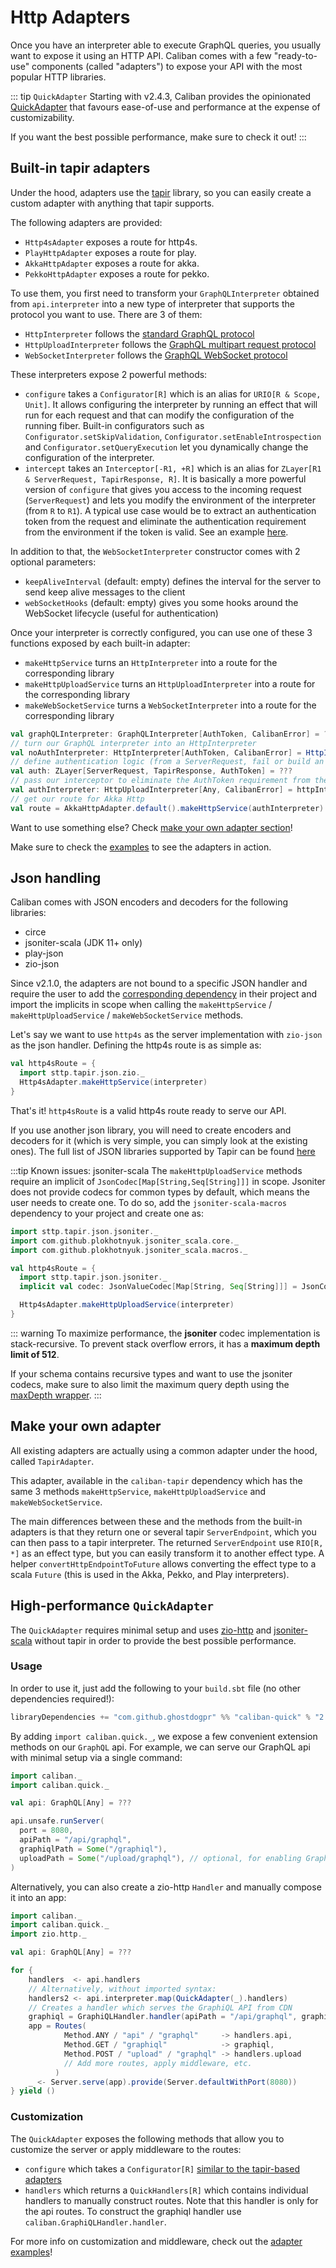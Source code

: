 # Http Adapters

Once you have an interpreter able to execute GraphQL queries, you usually want to expose it using an HTTP API.
Caliban comes with a few "ready-to-use" components (called "adapters") to expose your API with the most popular HTTP libraries.

::: tip `QuickAdapter`
Starting with v2.4.3, Caliban provides the opinionated [QuickAdapter](adapters.md#high-performance-quickadapter)
that favours ease-of-use and performance at the expense of customizability.

If you want the best possible performance, make sure to check it out!
:::

## Built-in tapir adapters
Under the hood, adapters use the [tapir](https://tapir.softwaremill.com/en/latest/) library, so you can easily create a custom adapter with anything that tapir supports.

The following adapters are provided:
- `Http4sAdapter` exposes a route for http4s.
- `PlayHttpAdapter` exposes a route for play.
- `AkkaHttpAdapter` exposes a route for akka.
- `PekkoHttpAdapter` exposes a route for pekko.

To use them, you first need to transform your `GraphQLInterpreter` obtained from `api.interpreter` into a new type of interpreter that supports the protocol you want to use.
There are 3 of them:
- `HttpInterpreter` follows the [standard GraphQL protocol](https://graphql.org/learn/serving-over-http/#http-methods-headers-and-body)
- `HttpUploadInterpreter` follows the [GraphQL multipart request protocol](https://github.com/jaydenseric/graphql-multipart-request-spec)
- `WebSocketInterpreter` follows the [GraphQL WebSocket protocol](https://github.com/enisdenjo/graphql-ws/blob/master/PROTOCOL.md)

These interpreters expose 2 powerful methods:
- `configure` takes a `Configurator[R]` which is an alias for `URIO[R & Scope, Unit]`.
  It allows configuring the interpreter by running an effect that will run for each request and that can modify the configuration of the running fiber. Built-in configurators such as `Configurator.setSkipValidation`, `Configurator.setEnableIntrospection` and `Configurator.setQueryExecution` let you dynamically change the configuration of the interpreter.
- `intercept` takes an `Interceptor[-R1, +R]` which is an alias for `ZLayer[R1 & ServerRequest, TapirResponse, R]`.
  It is basically a more powerful version of `configure` that gives you access to the incoming request (`ServerRequest`) and lets you modify the environment of the interpreter (from `R` to `R1`). A typical use case would be to extract an authentication token from the request and eliminate the authentication requirement from the environment if the token is valid. See an example [here](https://github.com/ghostdogpr/caliban/blob/series/2.x/examples/src/main/scala/example/akkahttp/AuthExampleApp.scala#L51).

In addition to that, the `WebSocketInterpreter` constructor comes with 2 optional parameters:
- `keepAliveInterval` (default: empty) defines the interval for the server to send keep alive messages to the client
- `webSocketHooks` (default: empty) gives you some hooks around the WebSocket lifecycle (useful for authentication)

Once your interpreter is correctly configured, you can use one of these 3 functions exposed by each built-in adapter:
- `makeHttpService` turns an `HttpInterpreter` into a route for the corresponding library
- `makeHttpUploadService` turns an `HttpUploadInterpreter` into a route for the corresponding library
- `makeWebSocketService` turns a `WebSocketInterpreter` into a route for the corresponding library

```scala
val graphQLInterpreter: GraphQLInterpreter[AuthToken, CalibanError] = ???
// turn our GraphQL interpreter into an HttpInterpreter
val noAuthInterpreter: HttpInterpreter[AuthToken, CalibanError] = HttpInterpreter(graphQLInterpreter)
// define authentication logic (from a ServerRequest, fail or build an AuthToken)
val auth: ZLayer[ServerRequest, TapirResponse, AuthToken] = ???
// pass our interceptor to eliminate the AuthToken requirement from the environment
val authInterpreter: HttpUploadInterpreter[Any, CalibanError] = httpInterpreter.intercept(auth)
// get our route for Akka Http
val route = AkkaHttpAdapter.default().makeHttpService(authInterpreter)
```

Want to use something else? Check [make your own adapter section](#make-your-own-adapter)!

Make sure to check the [examples](examples.md) to see the adapters in action.

## Json handling

Caliban comes with JSON encoders and decoders for the following libraries:

- circe
- jsoniter-scala (JDK 11+ only)
- play-json
- zio-json

Since v2.1.0, the adapters are not bound to a specific JSON handler and require the user to add the [corresponding dependency](README.md#interop-with-3rd-party-libraries) in their project and import the implicits in scope when calling the `makeHttpService` / `makeHttpUploadService` / `makeWebSocketService` methods.

Let's say we want to use `http4s` as the server implementation with `zio-json` as the json handler. Defining the http4s route is as simple as:

```scala
val http4sRoute = {
  import sttp.tapir.json.zio._
  Http4sAdapter.makeHttpService(interpreter)
}
```

That's it! `http4sRoute` is a valid http4s route ready to serve our API.

If you use another json library, you will need to create encoders and decoders for it (which is very simple, you can simply look at the existing ones).
The full list of JSON libraries supported by Tapir can be found [here](https://tapir.softwaremill.com/en/latest/endpoint/json.html)

:::tip Known issues: jsoniter-scala
The `makeHttpUploadService` methods require an implicit of `JsonCodec[Map[String,Seq[String]]]` in scope. Jsoniter does not provide
codecs for common types by default, which means the user needs to create one. To do so, add the `jsoniter-scala-macros` dependency to your project and create one as:

```scala
import sttp.tapir.json.jsoniter._
import com.github.plokhotnyuk.jsoniter_scala.core._
import com.github.plokhotnyuk.jsoniter_scala.macros._

val http4sRoute = {
  import sttp.tapir.json.jsoniter._
  implicit val codec: JsonValueCodec[Map[String, Seq[String]]] = JsonCodecMaker.make

  Http4sAdapter.makeHttpUploadService(interpreter)
}
```

::: warning
To maximize performance, the **jsoniter** codec implementation is stack-recursive. To prevent stack overflow errors, it has a **maximum depth limit of 512**.

If your schema contains recursive types and want to use the jsoniter codecs, make sure to also limit the maximum query depth using
the [maxDepth wrapper](middleware.md#pre-defined-wrappers).
:::

## Make your own adapter

All existing adapters are actually using a common adapter under the hood, called `TapirAdapter`.

This adapter, available in the `caliban-tapir` dependency which has the same 3 methods `makeHttpService`, `makeHttpUploadService` and `makeWebSocketService`.

The main differences between these and the methods from the built-in adapters is that they return one or several tapir `ServerEndpoint`,
which you can then pass to a tapir interpreter. The returned `ServerEndpoint` use `RIO[R, *]` as an effect type, but you can easily transform it to another effect type. A helper `convertHttpEndpointToFuture` allows converting the effect type to a scala `Future` (this is used in the Akka, Pekko, and Play interpreters).


## High-performance `QuickAdapter`

The `QuickAdapter` requires minimal setup and uses [zio-http](https://github.com/zio/zio-http)
and [jsoniter-scala](https://github.com/plokhotnyuk/jsoniter-scala) without tapir in order to provide the best possible performance.

### Usage

In order to use it, just add the following to your `build.sbt` file (no other dependencies required!):

```scala
libraryDependencies += "com.github.ghostdogpr" %% "caliban-quick" % "2.7.1"
```

By adding `import caliban.quick._`, we expose a few convenient extension methods on our `GraphQL` api.
For example, we can serve our GraphQL api with minimal setup via a single command:

```scala mdoc:compile-only
import caliban._
import caliban.quick._

val api: GraphQL[Any] = ???

api.unsafe.runServer(
  port = 8080,
  apiPath = "/api/graphql",
  graphiqlPath = Some("/graphiql"),
  uploadPath = Some("/upload/graphql"), // optional, for enabling GraphQL uploads
)
```

Alternatively, you can also create a zio-http `Handler` and manually compose it into an app:

```scala mdoc:compile-only
import caliban._
import caliban.quick._
import zio.http._

val api: GraphQL[Any] = ???

for {
    handlers  <- api.handlers
    // Alternatively, without imported syntax:
    handlers2 <- api.interpreter.map(QuickAdapter(_).handlers)
    // Creates a handler which serves the GraphiQL API from CDN
    graphiql = GraphiQLHandler.handler(apiPath = "/api/graphql", graphiqlPath = "/graphiql")
    app = Routes(
            Method.ANY / "api" / "graphql"     -> handlers.api,
            Method.GET / "graphiql"            -> graphiql,
            Method.POST / "upload" / "graphql" -> handlers.upload
            // Add more routes, apply middleware, etc.
          )
    _ <- Server.serve(app).provide(Server.defaultWithPort(8080))
} yield ()
```

### Customization

The `QuickAdapter` exposes the following methods that allow you to customize the server or apply middleware to the routes:

- `configure` which takes a `Configurator[R]` [similar to the tapir-based adapters](adapters.md#built-in-tapir-adapters)
- `handlers` which returns a `QuickHandlers[R]` which contains individual handlers to manually construct routes.
  Note that this handler is only for the api routes. To construct the graphiql handler use `caliban.GraphiQLHandler.handler`.

For more info on customization and middleware, check out the [adapter examples](https://github.com/ghostdogpr/caliban/tree/series/2.x/examples/src/main/scala/example/quick)!
